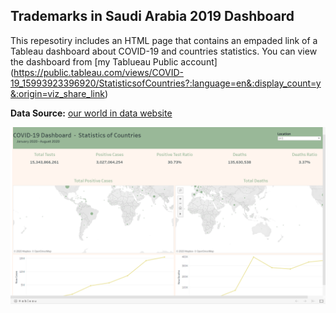 ## Trademarks in Saudi Arabia 2019 Dashboard

This repesotiry includes an HTML page that contains an empaded link of a Tableau dashboard about COVID-19 and countries statistics. You can view the dashboard from [my Tablueau Public account] (https://public.tableau.com/views/COVID-19_15993923396920/StatisticsofCountries?:language=en&:display_count=y&:origin=viz_share_link)

**Data Source:** [our world in data website](https://ourworldindata.org/coronavirus-source-data)



![dashboard](COVID19_Dashboard.png)


